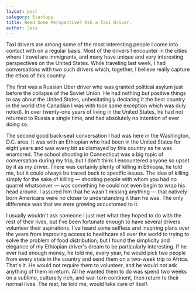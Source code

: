 ```yaml
---
layout: post
category: Startups
title: Need Some Perspective? Ask a Taxi Driver.
author: Jess
---
```


Taxi drivers are among some of the most interesting people I come into contact with on a regular basis. Most of the drivers I encounter in the cities where I travel are immigrants, and many have unique and very interesting perspectives on the United States. While traveling last week, I had conversations with two such drivers which, together, I believe really capture the ethos of this country.

The first was a Russian Uber driver who was granted political asylum just before the collapse of the Soviet Union. He had nothing but positive things to say about the United States, unhesitatingly declaring it the best country in the world (the Canadian I was with took some exception which was duly noted). In over twenty-one years of living in the United States, he had not returned to Russia a single time, and had absolutely no intention of ever doing so.

The second good back-seat conversation I had was here in the Washington, D.C. area. It was with an Ethiopian who had been in the United States for eight years and was every bit as dismayed by this country as he was enamored. The school shooting in Connecticut was a big topic of conversation during my trip, but I don't think I encountered anyone so upset by it as my driver. There was certainly plenty of killing in Ethiopia, he told me, but it could always be traced back to specific issues. The idea of killing simply for the sake of killing — shooting people with whom you had no quarrel whatsoever — was something he could not even begin to wrap his head around. I assured him that he wasn't missing anything — that natively born Americans were no closer to understanding it than he was. The only difference was that we were growing accustomed to it.

I usually wouldn't ask someone I just met what they hoped to do with the rest of their lives, but I've been fortunate enough to have several drivers volunteer their aspirations. I've heard some selfless and inspiring plans over the years from improving access to healthcare all over the world to trying to solve the problem of food distribution, but I found the simplicity and elegance of my Ethiopian driver's dream to be particularly interesting. If he ever had enough money, he told me, every year, he would pick two people from every state in the country and send them on a two-week trip to Africa. That's it. He would not require them to volunteer, and he would not ask anything of them in return. All he wanted them to do was spend two weeks on a sublime, culturally rich, and war-torn continent, then return to their normal lives. The rest, he told me, would take care of itself.